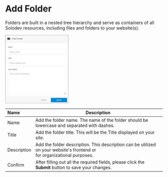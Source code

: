 # Add Folder

Folders are built in a nested tree hierarchy and serve as containers of all Solodev resources, including files and folders to your website(s).

<img src="../../../../images/folders/add-folder.jpg" alt="Add Folder" style="width: 40%;"></a>

**Name** | **Description**
:--- | ---
Name | Add the folder name. The name of the folder should be lowercase and separated with dashes.
Title | Add the folder title. This will be the Title displayed on your site. 
Description | Add the folder description. This description can be utilized on your website's frontend or<br> for organizational purposes.
Confirm | After filling out all the required fields, please click the **Submit** button to save your changes.